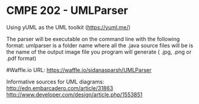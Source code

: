 # CMPE 202 - UMLParser
Using yUML as the UML toolkit (https://yuml.me/)

The parser will be executable on the command line with the following format:
umlparser <source folder> <output file name>
<source folder> is a folder name where all the .java source files will be
<output file name> is the name of the output image file you program will generate ( .jpg, .png or .pdf format)

#Waffle.io URL:
https://waffle.io/sidanasparsh/UMLParser


Informative sources for UML diagrams:
http://edn.embarcadero.com/article/31863
http://www.developer.com/design/article.php/1553851
